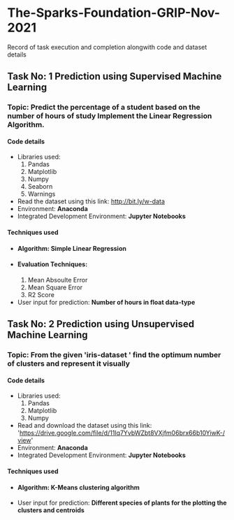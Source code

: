# The-Sparks-Foundation-GRIP-Nov-2021
Record of task execution and completion alongwith code and dataset details
## Task No: 1 Prediction using Supervised Machine Learning
### Topic: Predict the percentage of a student based on the number of hours of study Implement the Linear Regression Algorithm.

#### Code details
* Libraries used: 
  1. Pandas 
  2. Matplotlib 
  3. Numpy
  4. Seaborn
  5. Warnings        
* Read the dataset using this link: http://bit.ly/w-data
* Environment: **Anaconda**
* Integrated Development Environment: **Jupyter Notebooks**

#### Techniques used
* #### Algorithm: **Simple Linear Regression**
* #### Evaluation Techniques: 
  1. Mean Absoulte Error
  2. Mean Square Error
  3. R2 Score
* User input for prediction: **Number of hours in float data-type**

## Task No: 2 Prediction using Unsupervised Machine Learning
### Topic: From the given 'iris-dataset ' find the optimum number of clusters and represent it visually

#### Code details
* Libraries used: 
  1. Pandas 
  2. Matplotlib 
  3. Numpy
* Read and download the dataset using this link: 'https://drive.google.com/file/d/11Iq7YvbWZbt8VXjfm06brx66b10YiwK-/view'
* Environment: **Anaconda**
* Integrated Development Environment: **Jupyter Notebooks**

#### Techniques used
* #### Algorithm: **K-Means clustering algorithm**
* User input for prediction: **Different species of plants for the plotting the clusters and centroids**

